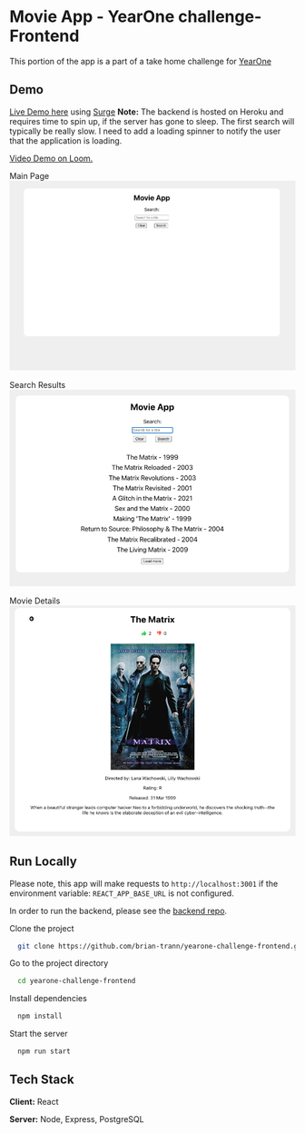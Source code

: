 
# Movie App - YearOne challenge- Frontend

This portion of the app is a part of a take home challenge for [YearOne](https://www.joinyearone.io/)

## Demo
[Live Demo here](https://right-name.surge.sh/) using [Surge](https://surge.sh/)
**Note:** The backend is hosted on Heroku and requires time to spin up, if the server has gone to sleep. The first search will typically be really slow. I need to add a loading spinner to notify the user that the application is loading.


[Video Demo on Loom.](https://www.loom.com/share/3626aa052b8944829c9b1aa8a77fd367)

Main Page
<img src='./assets/yearone-main-demo.png' width='650'>


Search Results
<img src='./assets/yearone-search-results.png' width='650'>


Movie Details
<img src='./assets/yearone-movie-details.png' width='650'>
  
## Run Locally
Please note, this app will make requests to `http://localhost:3001` if the environment variable: `REACT_APP_BASE_URL` is not configured.

In order to run the backend, please see the  [backend repo](https://github.com/brian-trann/yearone-challenge-backend).

Clone the project

```bash
  git clone https://github.com/brian-trann/yearone-challenge-frontend.git
```

Go to the project directory

```bash
  cd yearone-challenge-frontend
```

Install dependencies

```bash
  npm install
```

Start the server

```bash
  npm run start
```

  
## Tech Stack

**Client:** React

**Server:** Node, Express, PostgreSQL

  